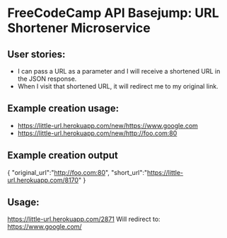 # FreeCodeCamp API Basejump: URL Shortener Microservice

## User stories:
- I can pass a URL as a parameter and I will receive a shortened URL in the JSON response.
- When I visit that shortened URL, it will redirect me to my original link.

## Example creation usage:
- https://little-url.herokuapp.com/new/https://www.google.com
- https://little-url.herokuapp.com/new/http://foo.com:80

## Example creation output
{ "original_url":"http://foo.com:80", "short_url":"https://little-url.herokuapp.com/8170" }

## Usage:
https://little-url.herokuapp.com/2871
Will redirect to:
https://www.google.com/